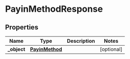 

# PayinMethodResponse

## Properties

Name | Type | Description | Notes
------------ | ------------- | ------------- | -------------
**_object** | [**PayinMethod**](PayinMethod.md) |  |  [optional]



